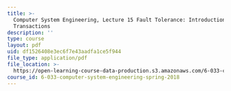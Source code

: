 ```yaml
---
title: >-
  Computer System Engineering, Lecture 15 Fault Tolerance: Introduction to
  Transactions
description: ''
type: course
layout: pdf
uid: df1526408e3ec6f7e43aadfa1ce5f944
file_type: application/pdf
file_location: >-
  https://open-learning-course-data-production.s3.amazonaws.com/6-033-computer-system-engineering-spring-2018/df1526408e3ec6f7e43aadfa1ce5f944_MIT6_033S18lec15.pdf
course_id: 6-033-computer-system-engineering-spring-2018
---
```

